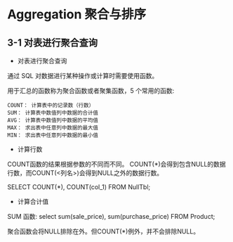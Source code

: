 # Aggregation 聚合与排序


## 3-1 对表进行聚合查询

- 对表进行聚合查询

通过 SQL 对数据进行某种操作或计算时需要使用函数。

用于汇总的函数称为聚合函数或者聚集函数，5 个常用的函数:
```
COUNT： 计算表中的记录数（行数）
SUM： 计算表中数值列中数据的合计值
AVG： 计算表中数值列中数据的平均值
MAX： 求出表中任意列中数据的最大值
MIN： 求出表中任意列中数据的最小值
```

- 计算行数

COUNT函数的结果根据参数的不同而不同。 COUNT(*)会得到包含NULL的数据行数，而COUNT(<列名>)会得到NULL之外的数据行数。

SELECT COUNT(*), COUNT(col_1) FROM NullTbl;

- 计算合计值

SUM 函数:
select sum(sale_price), sum(purchase_price) FROM Product;

聚合函数会将NULL排除在外。但COUNT(*)例外，并不会排除NULL。